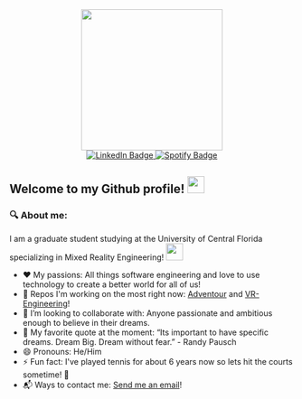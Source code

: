 <div id="header" align="center">
  <img src="https://user-images.githubusercontent.com/61568218/213026145-a0f1a8fc-f02f-422f-89a9-302663d8d07c.gif" width="250" height="250"/>
</div>

<div id="badges" align="center">
  <a href="https://www.linkedin.com/in/wanyea/">
    <img src="https://img.shields.io/badge/LinkedIn-blue?style=for-the-badge&logo=linkedin&logoColor=white" alt="LinkedIn Badge"/>
  </a>
  <a href="https://open.spotify.com/user/wanyea.barbel?si=b0f915f1f1524047">
    <img src="https://img.shields.io/badge/Spotify-brightgreen?style=for-the-badge&logo=spotify&logoColor=black" alt="Spotify Badge"/>
  </a>
</div>

<div id="profile_visits" align="center">
  <img src="https://komarev.com/ghpvc/?username=Wanyea&style=flat-square&color=blue" alt=""/>
</div>

## Welcome to my Github profile! <img src="https://media.giphy.com/media/hvRJCLFzcasrR4ia7z/giphy.gif" width="30px"/>

### 🔍 About me: 
I am a graduate student studying at the University of Central Florida specializing in Mixed Reality Engineering! <img src= "https://user-images.githubusercontent.com/61568218/213039435-3d951a60-9c71-473b-bacd-0e68018a6be0.png" width="30">


- ❤️ My passions: All things software engineering and love to use technology to create a better world for all of us! 
- 🔭 Repos I'm working on the most right now: [Adventour](https://github.com/Wanyea/Adventour) and [VR-Engineering](https://github.com/Wanyea/VR-Engineering)! 
- 👯 I’m looking to collaborate with: Anyone passionate and ambitious enough to believe in their dreams. 
- 💬 My favorite quote at the moment: “Its important to have specific dreams. Dream Big. Dream without fear.” - Randy Pausch 
- 😄 Pronouns: He/Him
- ⚡ Fun fact: I've played tennis for about 6 years now so lets hit the courts sometime! 🎾
- 📬 Ways to contact me: [Send me an email](mailto:wanyeabarbel@gmail.com)!
